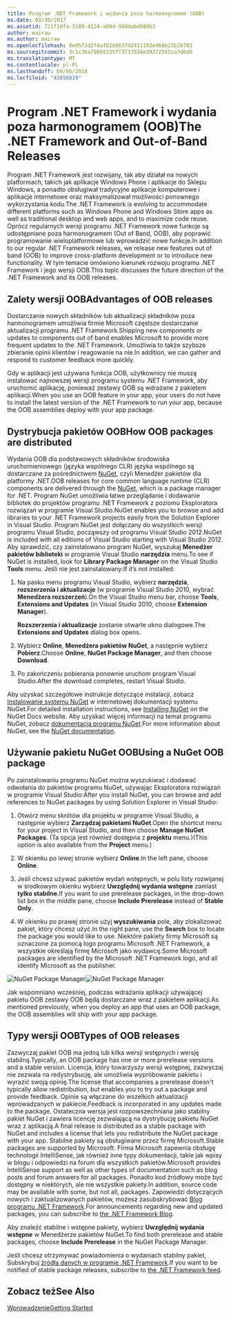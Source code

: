 ```yaml
---
title: Program .NET Framework i wydania poza harmonogramem (OOB)
ms.date: 03/30/2017
ms.assetid: 721f10fa-3189-4124-a00d-56ddabd889b3
author: mairaw
ms.author: mairaw
ms.openlocfilehash: 0e0572d2f4afb2b8637d2411102e466b25b2b703
ms.sourcegitcommit: 3c1c3ba79895335ff3737934e39372555ca7d6d0
ms.translationtype: MT
ms.contentlocale: pl-PL
ms.lasthandoff: 09/06/2018
ms.locfileid: "43856819"
---
```

# <a name="the-net-framework-and-out-of-band-releases"></a><span data-ttu-id="e74bb-102">Program .NET Framework i wydania poza harmonogramem (OOB)</span><span class="sxs-lookup"><span data-stu-id="e74bb-102">The .NET Framework and Out-of-Band Releases</span></span>
<span data-ttu-id="e74bb-103">Program .NET Framework jest rozwijany, tak aby działał na nowych platformach, takich jak aplikacje Windows Phone i aplikacje do Sklepu Windows, a ponadto obsługiwał tradycyjne aplikacje komputerowe i aplikacje internetowe oraz maksymalizował możliwości ponownego wykorzystania kodu.</span><span class="sxs-lookup"><span data-stu-id="e74bb-103">The .NET Framework is evolving to accommodate different platforms such as Windows Phone and Windows Store apps as well as traditional desktop and web apps, and to maximize code reuse.</span></span> <span data-ttu-id="e74bb-104">Oprócz regularnych wersji programu .NET Framework nowe funkcje są udostępniane poza harmonogramem (Out of Band, OOB), aby poprawić programowanie wieloplatformowe lub wprowadzić nowe funkcje.</span><span class="sxs-lookup"><span data-stu-id="e74bb-104">In addition to our regular .NET Framework releases, we release new features out of band (OOB) to improve cross-platform development or to introduce new functionality.</span></span> <span data-ttu-id="e74bb-105">W tym temacie omówiono kierunek rozwoju programu .NET Framework i jego wersji OOB.</span><span class="sxs-lookup"><span data-stu-id="e74bb-105">This topic discusses the future direction of the .NET Framework and its OOB releases.</span></span>  
  
## <a name="advantages-of-oob-releases"></a><span data-ttu-id="e74bb-106">Zalety wersji OOB</span><span class="sxs-lookup"><span data-stu-id="e74bb-106">Advantages of OOB releases</span></span>  
 <span data-ttu-id="e74bb-107">Dostarczanie nowych składników lub aktualizacji składników poza harmonogramem umożliwia firmie Microsoft częstsze dostarczanie aktualizacji programu .NET Framework.</span><span class="sxs-lookup"><span data-stu-id="e74bb-107">Shipping new components or updates to components out of band enables Microsoft to provide more frequent updates to the .NET Framework.</span></span> <span data-ttu-id="e74bb-108">Umożliwia to także szybsze zbieranie opinii klientów i reagowanie na nie.</span><span class="sxs-lookup"><span data-stu-id="e74bb-108">In addition, we can gather and respond to customer feedback more quickly.</span></span>  
  
 <span data-ttu-id="e74bb-109">Gdy w aplikacji jest używana funkcja OOB, użytkownicy nie muszą instalować najnowszej wersji programu systemu .NET Framework, aby uruchomić aplikację, ponieważ zestawy OOB są wdrażane z pakietem aplikacji.</span><span class="sxs-lookup"><span data-stu-id="e74bb-109">When you use an OOB feature in your app, your users do not have to install the latest version of the .NET Framework to run your app, because the OOB assemblies deploy with your app package.</span></span>  
  
## <a name="how-oob-packages-are-distributed"></a><span data-ttu-id="e74bb-110">Dystrybucja pakietów OOB</span><span class="sxs-lookup"><span data-stu-id="e74bb-110">How OOB packages are distributed</span></span>  
<span data-ttu-id="e74bb-111">Wydania OOB dla podstawowych składników środowiska uruchomieniowego (języka wspólnego CLR) języka wspólnego są dostarczane za pośrednictwem [NuGet](https://www.nuget.org/), czyli Menedżer pakietów dla platformy .NET.</span><span class="sxs-lookup"><span data-stu-id="e74bb-111">OOB releases for core common language runtime (CLR) components are delivered through the [NuGet](https://www.nuget.org/), which is a package manager for .NET.</span></span> <span data-ttu-id="e74bb-112">Program NuGet umożliwia łatwe przeglądanie i dodawanie bibliotek do projektów programu .NET Framework z poziomu Eksploratora rozwiązań w programie Visual Studio.</span><span class="sxs-lookup"><span data-stu-id="e74bb-112">NuGet enables you to browse and add libraries to your .NET Framework projects easily from the Solution Explorer in Visual Studio.</span></span> <span data-ttu-id="e74bb-113">Program NuGet jest dołączany do wszystkich wersji programu Visual Studio, począwszy od programu Visual Studio 2012.</span><span class="sxs-lookup"><span data-stu-id="e74bb-113">NuGet is included with all editions of Visual Studio starting with Visual Studio 2012.</span></span> <span data-ttu-id="e74bb-114">Aby sprawdzić, czy zainstalowano program NuGet, wyszukaj **Menedżer pakietów biblioteki** w programie Visual Studio **narzędzia** menu.</span><span class="sxs-lookup"><span data-stu-id="e74bb-114">To see if NuGet is installed, look for **Library Package Manager** on the Visual Studio **Tools** menu.</span></span> <span data-ttu-id="e74bb-115">Jeśli nie jest zainstalowany:</span><span class="sxs-lookup"><span data-stu-id="e74bb-115">If it’s not installed:</span></span>  
  
1.  <span data-ttu-id="e74bb-116">Na pasku menu programu Visual Studio, wybierz **narzędzia**, **rozszerzenia i aktualizacje** (w programie Visual Studio 2010, wybrać **Menedżera rozszerzeń**).</span><span class="sxs-lookup"><span data-stu-id="e74bb-116">On the Visual Studio menu bar, choose **Tools**, **Extensions and Updates** (in Visual Studio 2010, choose **Extension Manager**).</span></span>  
  
     <span data-ttu-id="e74bb-117">**Rozszerzenia i aktualizacje** zostanie otwarte okno dialogowe.</span><span class="sxs-lookup"><span data-stu-id="e74bb-117">The **Extensions and Updates** dialog box opens.</span></span>  
  
2.  <span data-ttu-id="e74bb-118">Wybierz **Online**, **Menedżera pakietów NuGet**, a następnie wybierz **Pobierz**.</span><span class="sxs-lookup"><span data-stu-id="e74bb-118">Choose **Online**, **NuGet Package Manager**, and then choose **Download**.</span></span>  
  
3.  <span data-ttu-id="e74bb-119">Po zakończeniu pobierania ponownie uruchom program Visual Studio.</span><span class="sxs-lookup"><span data-stu-id="e74bb-119">After the download completes, restart Visual Studio.</span></span>  
  
 <span data-ttu-id="e74bb-120">Aby uzyskać szczegółowe instrukcje dotyczące instalacji, zobacz [Instalowanie systemu NuGet](http://docs.nuget.org/docs/start-here/installing-nuget) w internetowej dokumentacji systemu NuGet.</span><span class="sxs-lookup"><span data-stu-id="e74bb-120">For detailed installation instructions, see [Installing NuGet](http://docs.nuget.org/docs/start-here/installing-nuget) on the NuGet Docs website.</span></span> <span data-ttu-id="e74bb-121">Aby uzyskać więcej informacji na temat programu NuGet, zobacz [dokumentacja programu NuGet](http://docs.nuget.org/).</span><span class="sxs-lookup"><span data-stu-id="e74bb-121">For more information about NuGet, see the [NuGet documentation](http://docs.nuget.org/).</span></span>  
  
## <a name="using-a-nuget-oob-package"></a><span data-ttu-id="e74bb-122">Używanie pakietu NuGet OOB</span><span class="sxs-lookup"><span data-stu-id="e74bb-122">Using a NuGet OOB package</span></span>  
 <span data-ttu-id="e74bb-123">Po zainstalowaniu programu NuGet można wyszukiwać i dodawać odwołania do pakietów programu NuGet, używając Eksploratora rozwiązań w programie Visual Studio:</span><span class="sxs-lookup"><span data-stu-id="e74bb-123">After you install NuGet, you can browse and add references to NuGet packages by using Solution Explorer in Visual Studio:</span></span>  
  
1.  <span data-ttu-id="e74bb-124">Otwórz menu skrótów dla projektu w programie Visual Studio, a następnie wybierz **Zarządzaj pakietami NuGet**.</span><span class="sxs-lookup"><span data-stu-id="e74bb-124">Open the shortcut menu for your project in Visual Studio, and then choose **Manage NuGet Packages**.</span></span> <span data-ttu-id="e74bb-125">(Ta opcja jest również dostępna z **projektu** menu.)</span><span class="sxs-lookup"><span data-stu-id="e74bb-125">(This option is also available from the **Project** menu.)</span></span>  
  
2.  <span data-ttu-id="e74bb-126">W okienku po lewej stronie wybierz **Online**.</span><span class="sxs-lookup"><span data-stu-id="e74bb-126">In the left pane, choose **Online**.</span></span>  
  
3.  <span data-ttu-id="e74bb-127">Jeśli chcesz używać pakietów wydań wstępnych, w polu listy rozwijanej w środkowym okienku wybierz **Uwzględnij wydania wstępne** zamiast **tylko stabilne**.</span><span class="sxs-lookup"><span data-stu-id="e74bb-127">If you want to use prerelease packages, in the drop-down list box in the middle pane, choose **Include Prerelease** instead of **Stable Only**.</span></span>  
  
4.  <span data-ttu-id="e74bb-128">W okienku po prawej stronie użyj **wyszukiwania** pole, aby zlokalizować pakiet, który chcesz użyć.</span><span class="sxs-lookup"><span data-stu-id="e74bb-128">In the right pane, use the **Search** box to locate the package you would like to use.</span></span> <span data-ttu-id="e74bb-129">Niektóre pakiety firmy Microsoft są oznaczone za pomocą logo programu Microsoft .NET Framework, a wszystkie określają firmę Microsoft jako wydawcę.</span><span class="sxs-lookup"><span data-stu-id="e74bb-129">Some Microsoft packages are identified by the Microsoft .NET Framework logo, and all identify Microsoft as the publisher.</span></span>  
  
 <span data-ttu-id="e74bb-130">![NuGet Package Manager](../../../docs/framework/get-started/media/clrnugetdialog.png "clrNugetDialog")</span><span class="sxs-lookup"><span data-stu-id="e74bb-130">![NuGet Package Manager](../../../docs/framework/get-started/media/clrnugetdialog.png "clrNugetDialog")</span></span>  
  
 <span data-ttu-id="e74bb-131">Jak wspomniano wcześniej, podczas wdrażania aplikacji używającej pakietu OOB zestawy OOB będą dostarczane wraz z pakietem aplikacji.</span><span class="sxs-lookup"><span data-stu-id="e74bb-131">As mentioned previously, when you deploy an app that uses an OOB package, the OOB assemblies will ship with your app package.</span></span>  
  
## <a name="types-of-oob-releases"></a><span data-ttu-id="e74bb-132">Typy wersji OOB</span><span class="sxs-lookup"><span data-stu-id="e74bb-132">Types of OOB releases</span></span>  
 <span data-ttu-id="e74bb-133">Zazwyczaj pakiet OOB ma jedną lub kilka wersji wstępnych i wersję stabilną.</span><span class="sxs-lookup"><span data-stu-id="e74bb-133">Typically, an OOB package has one or more prerelease versions and a stable version.</span></span> <span data-ttu-id="e74bb-134">Licencja, który towarzyszy wersji wstępnej, zazwyczaj nie zezwala na redystrybucję, ale umożliwia wypróbowanie pakietu i wyrazić swoją opinię.</span><span class="sxs-lookup"><span data-stu-id="e74bb-134">The license that accompanies a prerelease doesn't typically allow redistribution, but enables you to try out a package and provide feedback.</span></span> <span data-ttu-id="e74bb-135">Opinie są włączane do wszelkich aktualizacji wprowadzanych w pakiecie.</span><span class="sxs-lookup"><span data-stu-id="e74bb-135">Feedback is incorporated in any updates made to the package.</span></span> <span data-ttu-id="e74bb-136">Ostateczna wersja jest rozpowszechniana jako stabilny pakiet NuGet i zawiera licencję zezwalającą na dystrybucję pakietu NuGet wraz z aplikacją.</span><span class="sxs-lookup"><span data-stu-id="e74bb-136">A final release is distributed as a stable package with NuGet and includes a license that lets you redistribute the NuGet package with your app.</span></span> <span data-ttu-id="e74bb-137">Stabilne pakiety są obsługiwane przez firmę Microsoft.</span><span class="sxs-lookup"><span data-stu-id="e74bb-137">Stable packages are supported by Microsoft.</span></span> <span data-ttu-id="e74bb-138">Firma Microsoft zapewnia obsługę technologii IntelliSense, jak również inne typy dokumentacji, takie jak wpisy w blogu i odpowiedzi na forum dla wszystkich pakietów.</span><span class="sxs-lookup"><span data-stu-id="e74bb-138">Microsoft provides IntelliSense support as well as other types of documentation such as blog posts and forum answers for all packages.</span></span> <span data-ttu-id="e74bb-139">Ponadto kod źródłowy może być dostępny w niektórych, ale nie wszystkie pakiety.</span><span class="sxs-lookup"><span data-stu-id="e74bb-139">In addition, source code may be available with some, but not all, packages.</span></span> <span data-ttu-id="e74bb-140">Zapowiedzi dotyczących nowych i zaktualizowanych pakietów, możesz zasubskrybować [Blog programu .NET Framework](https://blogs.msdn.com/b/dotnet/).</span><span class="sxs-lookup"><span data-stu-id="e74bb-140">For announcements regarding new and updated packages, you can subscribe to [the .NET Framework Blog](https://blogs.msdn.com/b/dotnet/).</span></span>  
  
 <span data-ttu-id="e74bb-141">Aby znaleźć stabilne i wstępne pakiety, wybierz **Uwzględnij wydania wstępne** w Menedżerze pakietów NuGet.</span><span class="sxs-lookup"><span data-stu-id="e74bb-141">To find both prerelease and stable packages, choose **Include Prerelease** in the NuGet Package Manager.</span></span>  
  
 <span data-ttu-id="e74bb-142">Jeśli chcesz otrzymywać powiadomienia o wydaniach stabilny pakiet, Subskrybuj [źródła danych w programie .NET Framework](https://nuget.org/api/v2/curated-feeds/dotnetframework/Packages/).</span><span class="sxs-lookup"><span data-stu-id="e74bb-142">If you want to be notified of stable package releases, subscribe to [the .NET Framework feed](https://nuget.org/api/v2/curated-feeds/dotnetframework/Packages/).</span></span>  
  
## <a name="see-also"></a><span data-ttu-id="e74bb-143">Zobacz też</span><span class="sxs-lookup"><span data-stu-id="e74bb-143">See Also</span></span>  
 [<span data-ttu-id="e74bb-144">Wprowadzenie</span><span class="sxs-lookup"><span data-stu-id="e74bb-144">Getting Started</span></span>](../../../docs/framework/get-started/index.md)
